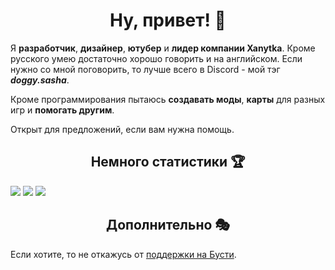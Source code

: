 <h1 align="center">Ну, привет! 👋</h1>
<p>  Я <b>разработчик</b>, <b>дизайнер</b>, <b>ютубер</b> и <b>лидер компании Xanytka</b>. Кроме русского умею достаточно хорошо говорить и на английском. Если нужно со мной поговорить, то лучше всего в Discord - мой тэг <b><i>doggy.sasha</i></b>.</p>
<p>Кроме программирования пытаюсь <b>создавать моды</b>, <b>карты</b> для разных игр и <b>помогать другим</b>.</p>
<p>Открыт для предложений, если вам нужна помощь.</p>

<h2 align="center">Немного статистики 🏆</h2>
<picture align="center">
  <source
    srcset="https://github-readme-streak-stats.herokuapp.com/?user=DoggySasha&hide_border=true&theme=dark&locale=ru"
    media="(prefers-color-scheme: dark)"
  />
  <source
    srcset="https://github-readme-streak-stats.herokuapp.com/?user=DoggySasha&hide_border=true&locale=ru"
    media="(prefers-color-scheme: light), (prefers-color-scheme: no-preference)"
  />
  <img src="https://github-readme-streak-stats.herokuapp.com/?user=DoggySasha&hide_border=true&locale=ru" />
</picture>
<picture align="center">
  <source
    srcset="https://github-readme-stats.vercel.app/api?username=DoggySasha&show_icons=true&title_color=FB8C00&text_color=FEFEFE&icon_color=FB8C00&locale=ru&hide_border=true&bg_color=151515&hide=contribs"
    media="(prefers-color-scheme: dark)"
  />
  <source
    srcset="https://github-readme-stats.vercel.app/api?username=DoggySasha&show_icons=true&title_color=FB8C00&text_color=151515&icon_color=FB8C00&locale=ru&hide_border=true&hide=contribs"
    media="(prefers-color-scheme: light), (prefers-color-scheme: no-preference)"
  />
  <img src="https://github-readme-stats.vercel.app/api?username=DoggySasha&show_icons=true&locale=ru&hide=contribs" />
</picture>
<picture align="center">
  <source
    srcset="https://readme-jokes.vercel.app/api?hideBorder&bgColor=%23151515&qColor=%23FEFEFE&textColor=%23FEFEFE&aColor=%23FB8C00"
    media="(prefers-color-scheme: dark)"
  />
  <source
    srcset="https://readme-jokes.vercel.app/api?hideBorder&bgColor=%23ffffff&qColor=%23151515&textColor=%23151515&aColor=%23FB8C00"
    media="(prefers-color-scheme: light), (prefers-color-scheme: no-preference)"
  />
  <img src="https://readme-jokes.vercel.app/api?hideBorder&bgColor=%23ffffff&qColor=%23151515&textColor=%23151515&aColor=%23FB8C00" />
</picture>

<h2 align="center">Дополнительно 🎭</h2>
<p>Если хотите, то не откажусь от <a href="https://boosty.to/doggy.sasha">поддержки на Бусти</a>.</p>

